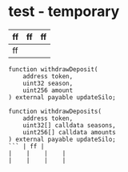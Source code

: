 # test - temporary

| ff | ff | ff |
| -- | -- | -- |
| ff | 
```solidity
function withdrawDeposit(
    address token,
    uint32 season,
    uint256 amount
) external payable updateSilo;

function withdrawDeposits(
    address token,
    uint32[] calldata seasons,
    uint256[] calldata amounts
) external payable updateSilo;
``` | ff |
|    |    |    |
|    |    |    |
